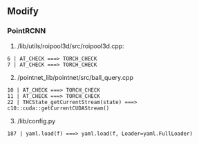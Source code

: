 ## Modify
### PointRCNN
1. /lib/utils/roipool3d/src/roipool3d.cpp:
```
6 | AT_CHECK ===> TORCH_CHECK
7 | AT_CHECK ===> TORCH_CHECK
```
2. /pointnet_lib/pointnet/src/ball_query.cpp
```
10 | AT_CHECK ===> TORCH_CHECK
11 | AT_CHECK ===> TORCH_CHECK
22 | THCState_getCurrentStream(state) ===> c10::cuda::getCurrentCUDAStream()
```
3. /lib/config.py
```
187 | yaml.load(f) ===> yaml.load(f, Loader=yaml.FullLoader)
```